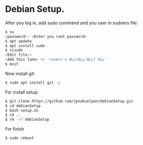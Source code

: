 # Debian Setup.

After you log in, add sudo command and you user in sudoers file:
```bash
$ su
<password>: <Enter you root password>
$ apt update
$ apt install sudo
$ visudo
<Edit file:>
<Add this lane> >> '<user> = ALL(ALL:ALL) ALL'
$ exit
```

Now install git:
```bash
$ sudo apt install git -y
```

For install setup:
```bash
$ git clone https://github.com/jpnahuelpan/debianSetup.git
$ cd debianSetup
$ bash setup.sh
$ cd ..
$ rm -rf debianSetup
```

For finish
```bash
$ sudo reboot
```
